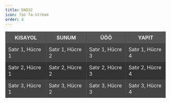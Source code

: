 ```yaml
---
title: DAD32
icon: fas fa-stream
order: 4
---
```


<div style="text-align: left; padding: 0; margin: 0;">
  <table style="border-collapse: collapse; background-color: #333; color: #eee; table-layout: fixed;">
    <thead>
      <tr style="background-color: #555;">
        <th style="border: 1px solid #444; padding: 8px;">KISAYOL</th>
        <th style="border: 1px solid #444; padding: 8px;">SUNUM</th>
        <th style="border: 1px solid #444; padding: 8px;">ÜÖÖ</th>
        <th style="border: 1px solid #444; padding: 8px;">YAPIT</th>
      </tr>
    </thead>
    <tbody>
      <tr style="background-color: #444;">
        <td style="border: 1px solid #555; padding: 8px;">Satır 1, Hücre 1</td>
        <td style="border: 1px solid #555; padding: 8px;">Satır 1, Hücre 2</td>
        <td style="border: 1px solid #555; padding: 8px;">Satır 1, Hücre 3</td>
        <td style="border: 1px solid #555; padding: 8px;">
          <a href="https://ornek1.com" target="_blank" style="color: #eee; text-decoration: none;">Satır 1, Hücre 4</a>
        </td>
      </tr>
      <tr style="background-color: #333;">
        <td style="border: 1px solid #444; padding: 8px;">Satır 2, Hücre 1</td>
        <td style="border: 1px solid #444; padding: 8px;">Satır 2, Hücre 2</td>
        <td style="border: 1px solid #444; padding: 8px;">Satır 2, Hücre 3</td>
        <td style="border: 1px solid #444; padding: 8px;">
          <a href="https://ornek2.com" target="_blank" style="color: #eee; text-decoration: none;">Satır 2, Hücre 4</a>
        </td>
      </tr>
      <tr style="background-color: #444;">
        <td style="border: 1px solid #555; padding: 8px;">Satır 3, Hücre 1</td>
        <td style="border: 1px solid #555; padding: 8px;">Satır 3, Hücre 2</td>
        <td style="border: 1px solid #555; padding: 8px;">Satır 3, Hücre 3</td>
        <td style="border: 1px solid #555; padding: 8px;">
          <a href="https://ornek3.com" target="_blank" style="color: #eee; text-decoration: none;">Satır 3, Hücre 4</a>
        </td>
      </tr>
    </tbody>
  </table>
</div>






